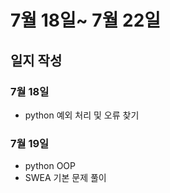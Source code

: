 # 7월 18일~ 7월 22일 

## 일지 작성
### 7월 18일
- python 예외 처리 및 오류 찾기
### 7월 19일
- python OOP
- SWEA 기본 문제 풀이